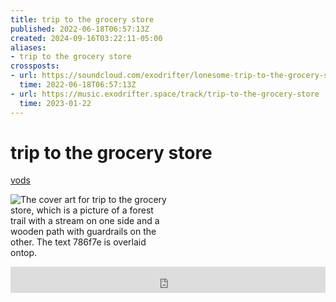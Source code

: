 ```yaml
---
title: trip to the grocery store
published: 2022-06-18T06:57:13Z
created: 2024-09-16T03:22:11-05:00
aliases:
- trip to the grocery store
crossposts:
- url: https://soundcloud.com/exodrifter/lonesome-trip-to-the-grocery-store
  time: 2022-06-18T06:57:13Z
- url: https://music.exodrifter.space/track/trip-to-the-grocery-store
  time: 2023-01-22
---
```


# trip to the grocery store

<div class="flex">
<div><i class="ri-video-fill"></i> <a href="https://vods.exodrifter.space/tag/song-trip-to-the-grocery-store">vods</a></div>
</div>

<div style="width: 50%;">

![The cover art for trip to the grocery store, which is a picture of a forest trail with a stream on one side and a wooden path with guardrails on the other. The text 786f7e is overlaid ontop.](trip-to-the-grocery-store.png)

</div>

<iframe style="border: 0; width: 100%; max-width: 700px; height: 42px;" src="https://bandcamp.com/EmbeddedPlayer/album=477085509/size=small/bgcol=333333/linkcol=0f91ff/track=2270640899/transparent=true/" seamless><a href="https://music.exodrifter.space/album/lonely-metro">lonely metro by exodrifter</a></iframe>
